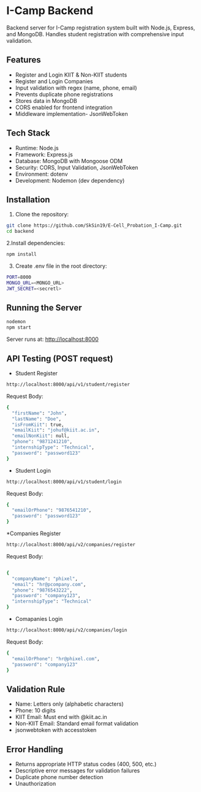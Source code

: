 # I-Camp Backend

Backend server for I-Camp registration system built with Node.js, Express, and MongoDB. Handles student registration with comprehensive input validation.

## Features

* Register and Login KIIT & Non-KIIT students
* Register and Login Companies
* Input validation with regex (name, phone, email)
* Prevents duplicate phone registrations
* Stores data in MongoDB
* CORS enabled for frontend integration
* Middleware implementation- JsonWebToken

## Tech Stack
* Runtime: Node.js
* Framework: Express.js
* Database: MongoDB with Mongoose ODM
* Security: CORS, Input Validation, JsonWebToken
* Environment: dotenv
* Development: Nodemon (dev dependency)


## Installation
1. Clone the repository:


```bash
git clone https://github.com/SkSin19/E-Cell_Probation_I-Camp.git
cd backend
```
2.Install dependencies:
```bash
npm install
```

3. Create .env file in the root directory:
```bash
PORT=8000
MONGO_URL=<MONGO_URL>
JWT_SECRET=<secretl>

```

## Running the Server
```bash
nodemon
npm start
```
Server runs at: [http://localhost:8000](http://localhost:8000)

## API Testing (POST request)
* Student Register
```bash
http://localhost:8000/api/v1/student/register
```
Request Body:
```bash
{
  "firstName": "John",
  "lastName": "Doe",
  "isFromKiit": true,
  "emailKiit": "johuf@kiit.ac.in",
  "emailNonKiit": null,
  "phone": "9871241210",
  "internshipType": "Technical",
  "password": "password123"
}
```
* Student Login
```bash
http://localhost:8000/api/v1/student/login
```
Request Body:
```bash
{
  "emailOrPhone": "9876541210",
  "password": "password123"
}

```
*Companies Register
```bash
http://localhost:8000/api/v2/companies/register
```
Request Body:
```bash

{
  "companyName": "phixel",
  "email": "hr@pcompany.com",
  "phone": "9876543222",
  "password": "company123",
  "internshipType": "Technical"
}
```
* Comapanies Login

```bash
http://localhost:8000/api/v2/companies/login
```
Request Body:
```bash
{
  "emailOrPhone": "hr@phixel.com",
  "password": "company123"
}

```

## Validation Rule

* Name: Letters only (alphabetic characters)
* Phone: 10 digits
* KIIT Email: Must end with @kiit.ac.in
* Non-KIIT Email: Standard email format validation
* jsonwebtoken with accesstoken

## Error Handling
* Returns appropriate HTTP status codes (400, 500, etc.)
* Descriptive error messages for validation failures
* Duplicate phone number detection
* Unauthorization